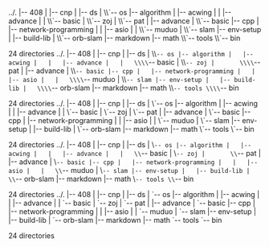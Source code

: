 ../.
|-- 408
|   |-- cnp
|   |-- ds
|   \\\\\`-- os
|-- algorithm
|   |-- acwing
|   |   |-- advance
|   |   \\\\\`-- basic
|   \\\\\`-- zoj
|       \\\\\`-- pat
|           |-- advance
|           \\\\\`-- basic
|-- cpp
|   |-- network-programming
|   |   |-- asio
|   |   \\\\\`-- muduo
|   \\\\\`-- slam
|-- env-setup
|   |-- build-lib
|   \\\\\`-- orb-slam
|-- markdown
|-- math
\\\\\`-- tools
    \\\\\`-- bin

24 directories
../.
|-- 408
|   |-- cnp
|   |-- ds
|   \\\\`-- os
|-- algorithm
|   |-- acwing
|   |   |-- advance
|   |   \\\\`-- basic
|   \\\\`-- zoj
|       \\\\`-- pat
|           |-- advance
|           \\\\`-- basic
|-- cpp
|   |-- network-programming
|   |   |-- asio
|   |   \\\\`-- muduo
|   \\\\`-- slam
|-- env-setup
|   |-- build-lib
|   \\\\`-- orb-slam
|-- markdown
|-- math
\\\\`-- tools
    \\\\`-- bin

24 directories
../.
|-- 408
|   |-- cnp
|   |-- ds
|   \\\`-- os
|-- algorithm
|   |-- acwing
|   |   |-- advance
|   |   \\\`-- basic
|   \\\`-- zoj
|       \\\`-- pat
|           |-- advance
|           \\\`-- basic
|-- cpp
|   |-- network-programming
|   |   |-- asio
|   |   \\\`-- muduo
|   \\\`-- slam
|-- env-setup
|   |-- build-lib
|   \\\`-- orb-slam
|-- markdown
|-- math
\\\`-- tools
    \\\`-- bin

24 directories
../.
|-- 408
|   |-- cnp
|   |-- ds
|   \\`-- os
|-- algorithm
|   |-- acwing
|   |   |-- advance
|   |   \\`-- basic
|   \\`-- zoj
|       \\`-- pat
|           |-- advance
|           \\`-- basic
|-- cpp
|   |-- network-programming
|   |   |-- asio
|   |   \\`-- muduo
|   \\`-- slam
|-- env-setup
|   |-- build-lib
|   \\`-- orb-slam
|-- markdown
|-- math
\\`-- tools
    \\`-- bin

24 directories
../.
|-- 408
|   |-- cnp
|   |-- ds
|   \`-- os
|-- algorithm
|   |-- acwing
|   |   |-- advance
|   |   \`-- basic
|   \`-- zoj
|       \`-- pat
|           |-- advance
|           \`-- basic
|-- cpp
|   |-- network-programming
|   |   |-- asio
|   |   \`-- muduo
|   \`-- slam
|-- env-setup
|   |-- build-lib
|   \`-- orb-slam
|-- markdown
|-- math
\`-- tools
    \`-- bin

24 directories
